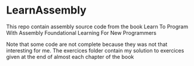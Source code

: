 # LearnAssembly
This repo contain assembly source code from the book Learn To Program With Assembly Foundational Learning For New Programmers

Note that some code are not complete because they was not that interesting for me.
The exercices folder contain my solution to exercices given at the end of almost each chapter of the book
